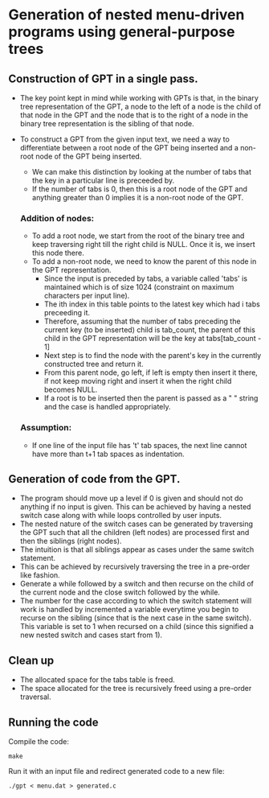 # Generation of nested menu-driven programs using general-purpose trees

## Construction of GPT in a single pass.

-	The key point kept in mind while working with GPTs is that, in the binary tree
	representation of the GPT, a node to the left of a node is the child of that node 
	in the GPT and the node that is to the right of a node in the  binary tree representation 
	is the sibling of that node.

-	To construct a GPT from the given input text, we need a way to differentiate between a root
	node of the GPT being inserted and a non-root node of the GPT being inserted.
	-	We can make this distinction by looking at the number of tabs that the key in a particular
		line is preceeded by. 
	-	If the number of tabs is 0, then this is a root node of the GPT and anything greater than 0
		implies it is a non-root node of the GPT.
	
	
	### Addition of nodes:

	-	To add a root node, we start from the root of the binary tree and keep traversing right till
		the right child is NULL. Once it is, we insert this node there.
	-	To add a non-root node, we need to know the parent of this node in the GPT representation.
		-	Since the input is preceded by tabs, a variable called 'tabs' is maintained which is of 
			size 1024 (constraint on maximum characters per input line).
		-	The ith index in this table points to the latest key which had i tabs preceeding it. 
		-	Therefore, assuming that the number of tabs preceding the current key (to be inserted)
			child is tab_count, the parent of this child in the GPT representation will be the key at
			tabs[tab_count - 1]
		-	Next step is to find the node with the parent's key in the currently constructed tree and 
			return it.
		-	From this parent node, go left, if left is empty then insert it there, if not keep moving
			right and insert it when the right child becomes NULL.
		-	If a root is to be inserted then the parent is passed as a " " string and the case is handled
			appropriately.
	
	### Assumption:

	-	If one line of the input file has 't' tab spaces, the next line cannot have more than t+1
		tab spaces as indentation.

## Generation of code from the GPT.

-	The program should move up a level if 0 is given and should not do anything if no input is given. This
	can be achieved by having a nested switch case along with while loops controlled by user inputs. 
-	The nested nature of the switch cases can be generated by traversing the GPT such that all the children
	(left nodes) are processed first and then the siblings (right nodes).
-	The intuition is that all siblings appear as cases under the same switch statement. 
-	This can be achieved by recursively traversing the tree in a pre-order like fashion.
-	Generate a while followed by a switch and then recurse on the child of the current node and the close 
	switch followed by the while.
-	The number for the case according to which the switch statement will work is handled by incremented a
	variable everytime you begin to recurse on the sibling (since that is the next case in the same switch). 
	This variable is set to 1 when recursed on a child (since this signified a new nested switch and cases
	start from 1).

## Clean up
-	The allocated space for the tabs table is freed.
-	The space allocated for the tree is recursively freed using a pre-order traversal.

## Running the code

Compile the code:
```
make
```

Run it with an input file and redirect generated code to a new file:
```
./gpt < menu.dat > generated.c
```
